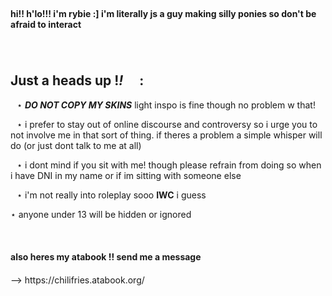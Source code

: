 </br>
<h4>hi!! h'lo!!! i'm rybie :]  i'm literally js a guy making silly ponies so don't be afraid to interact</h4>

⠀<h2> **Just a heads up** !*!* 　: </h2>


⠀⋆ ***DO NOT COPY MY SKINS*** light inspo is fine though no problem w that!

⠀⋆ i prefer to stay out of online discourse and controversy so i urge you to not involve me in that sort of thing. if theres a problem a simple whisper will do (or just dont talk to me at all)

⠀⋆ i dont mind if you sit with me! though please refrain from doing so when i have DNI in my name or if im sitting with someone else

⠀⋆ i'm not really into roleplay sooo **IWC** i guess

  ⋆ anyone under 13 will be hidden or ignored 

</br>
<h4>also heres my ‎‎atabook !! send me a message </h4>
--> https://chilifries.atabook.org/
　
</br>
